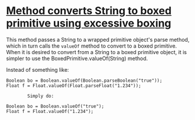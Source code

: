 # [Method converts String to boxed primitive using excessive boxing](http://fb-contrib.sourceforge.net/bugdescriptions.html#NAB_NEEDLESS_BOXING_VALUEOF)

This method passes a String to a wrapped primitive object's parse method, which in turn calls
			the `valueOf` method to convert to a boxed primitive. When it is desired to convert from a String
			to a boxed primitive object, it is simpler to use the BoxedPrimitive.valueOf(String) method.

Instead of something like:  

    Boolean bo = Boolean.valueOf(Boolean.parseBoolean("true"));
    Float f = Float.valueOf(Float.parseFloat("1.234"));

			Simply do:   

    Boolean bo = Boolean.valueOf("true");
    Float f = Float.valueOf("1.234");
